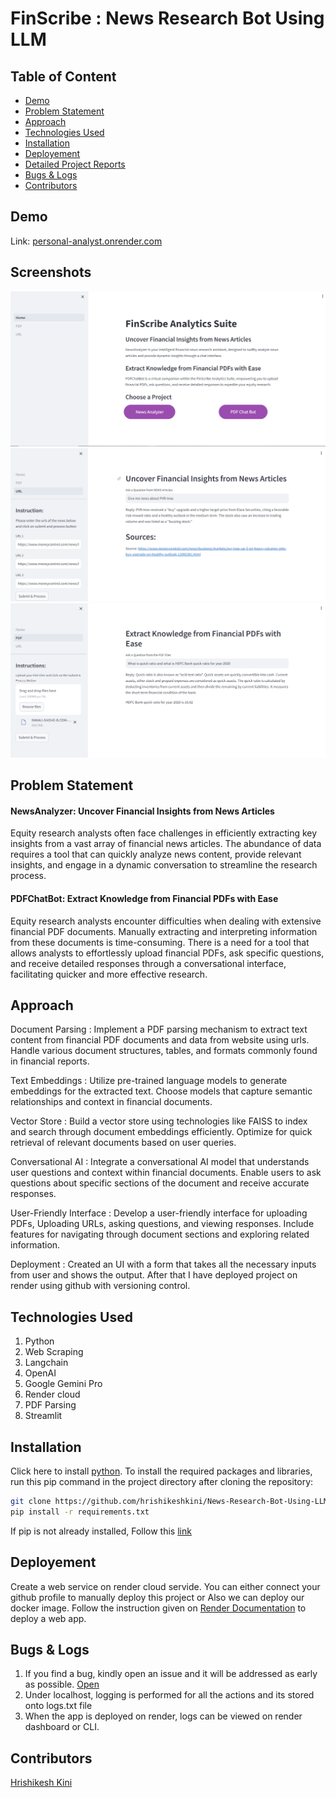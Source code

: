 # FinScribe : News Research Bot Using LLM

## Table of Content
  * [Demo](#demo)
  * [Problem Statement](#problem-statement)
  * [Approach](#approach)
  * [Technologies Used](#technologies-used)
  * [Installation](#installation)
  * [Deployement](#deployement)
  * [Detailed Project Reports](#detailed-project-reports)
  * [Bugs & Logs](#bugs--logs)
  * [Contributors](#contributors)

## Demo
Link: [personal-analyst.onrender.com](personal-analyst.onrender.com)


## Screenshots
![Screenshot](Capture.PNG)
![Screenshot](Capture2.PNG)
![Screenshot](Capture3.PNG)


## Problem Statement
#### NewsAnalyzer: Uncover Financial Insights from News Articles

Equity research analysts often face challenges in efficiently extracting key insights from a vast array of financial news articles. The abundance of data requires a tool that can quickly analyze news content, provide relevant insights, and engage in a dynamic conversation to streamline the research process.

#### PDFChatBot: Extract Knowledge from Financial PDFs with Ease 

Equity research analysts encounter difficulties when dealing with extensive financial PDF documents. Manually extracting and interpreting information from these documents is time-consuming. There is a need for a tool that allows analysts to effortlessly upload financial PDFs, ask specific questions, and receive detailed responses through a conversational interface, facilitating quicker and more effective research.

## Approach
Document Parsing : Implement a PDF parsing mechanism to extract text content from financial PDF documents and data from website using urls.
Handle various document structures, tables, and formats commonly found in financial reports.

Text Embeddings : Utilize pre-trained language models to generate embeddings for the extracted text.
Choose models that capture semantic relationships and context in financial documents.

Vector Store : Build a vector store using technologies like FAISS to index and search through document embeddings efficiently.
Optimize for quick retrieval of relevant documents based on user queries.

Conversational AI : Integrate a conversational AI model that understands user questions and context within financial documents.
Enable users to ask questions about specific sections of the document and receive accurate responses.

User-Friendly Interface : Develop a user-friendly interface for uploading PDFs, Uploading URLs, asking questions, and viewing responses.
Include features for navigating through document sections and exploring related information.

Deployment :  Created an UI with a form that takes all the necessary inputs from user and shows the output. After that I have deployed project on render using github with versioning control.


## Technologies Used
 
   1. Python 
   2. Web Scraping
   3. Langchain
   4. OpenAI 
   5. Google Gemini Pro
   6. Render cloud
   7. PDF Parsing
   8. Streamlit

## Installation
Click here to install [python](https://www.python.org/downloads/). To install the required packages and libraries, run this pip command in the project directory after cloning the repository:
```bash
git clone https://github.com/hrishikeshkini/News-Research-Bot-Using-LLM.git
pip install -r requirements.txt
```
If pip is not already installed, Follow this [link](https://pip.pypa.io/en/stable/installation/)

## Deployement
Create a web service on render cloud servide. You can either connect your github profile to manually deploy this project or Also we can deploy our docker image.
Follow the instruction given on [Render Documentation](https://docs.render.com/) to deploy a web app.

## Bugs & Logs

1. If you find a bug, kindly open an issue and it will be addressed as early as possible. [Open](https://github.com/hrishikeshkini/News-Research-Bot-Using-LLM/issues)
2. Under localhost, logging is performed for all the actions and its stored onto logs.txt file
3. When the app is deployed on render, logs can be viewed on  render dashboard or CLI.

## Contributors
  [Hrishikesh Kini](https://github.com/hrishikeshkini)
